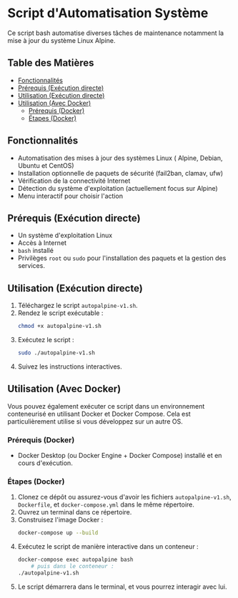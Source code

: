 # Script d'Automatisation Système

Ce script bash automatise diverses tâches de maintenance notamment la mise à jour du système Linux Alpine.

## Table des Matières

- [Fonctionnalités](#fonctionnalités)
- [Prérequis (Exécution directe)](#prérequis-exécution-directe)
- [Utilisation (Exécution directe)](#utilisation-exécution-directe)
- [Utilisation (Avec Docker)](#utilisation-avec-docker)
  - [Prérequis (Docker)](#prérequis-docker)
  - [Étapes (Docker)](#étapes-docker)

## Fonctionnalités

- Automatisation des mises à jour des systèmes Linux ( Alpine, Debian, Ubuntu et CentOS)
- Installation optionnelle de paquets de sécurité (fail2ban, clamav, ufw)
- Vérification de la connectivité Internet
- Détection du système d'exploitation (actuellement focus sur Alpine)
- Menu interactif pour choisir l'action

## Prérequis (Exécution directe)

- Un système d'exploitation Linux
- Accès à Internet
- `bash` installé
- Privilèges `root` ou `sudo` pour l'installation des paquets et la gestion des services.

## Utilisation (Exécution directe)

1.  Téléchargez le script `autopalpine-v1.sh`.
2.  Rendez le script exécutable :
    ```bash
    chmod +x autopalpine-v1.sh
    ```
3.  Exécutez le script :
    ```bash
    sudo ./autopalpine-v1.sh
    ```
4.  Suivez les instructions interactives.

## Utilisation (Avec Docker)

Vous pouvez également exécuter ce script dans un environnement conteneurisé en utilisant Docker et Docker Compose.
Cela est particulièrement utilise si vous développez sur un autre OS.

### Prérequis (Docker)

- Docker Desktop (ou Docker Engine + Docker Compose) installé et en cours d'exécution.

### Étapes (Docker)

1.  Clonez ce dépôt ou assurez-vous d'avoir les fichiers `autopalpine-v1.sh`, `Dockerfile`, et `docker-compose.yml` dans le même répertoire.
2.  Ouvrez un terminal dans ce répertoire.
3.  Construisez l'image Docker :
    ```bash
    docker-compose up --build
    ```
4.  Exécutez le script de manière interactive dans un conteneur :
    ```bash
    docker-compose exec autopalpine bash
        # puis dans le conteneur :
    ./autopalpine-v1.sh

    ```
5.  Le script démarrera dans le terminal, et vous pourrez interagir avec lui.
